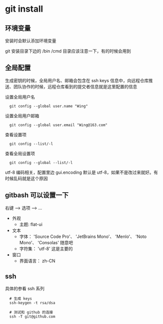 # git install


## 环境变量

安装时会默认添加环境变量

git 安装目录下边的 /bin /cmd 目录应该注意一下，有的时候会用到


## 全局配置

生成密钥的时候，全局用户名、邮箱会包含在 ssh keys 信息中，向远程仓库推送、团队协作的时候，远程仓库看到的提交者信息就是这里配置的信息

设置全局用户名
```shell
  git config --global user.name "Wing"
```

设置全局用户邮箱
```shell
  git config --global user.email "Wing@163.com"
```

查看设置项
```shell
  git config --list/-l
```

查看全局设置项
```shell
  git config --global --list/-l
```
  
utf-8 编码相关，配置里边 gui.encoding 默认是 utf-8，如果不是改过来就好。有时候乱码就是这个原因


## gitbash 可以设置一下

右键 --> 选项 --> ...

- 外观
  + 主题: flat-ui
- 文本
  + 字体： 'Source Code Pro'、 'JetBrains Mono'、 'Menlo'、 'Noto Mono'、 'Consolas' 随意吧
  + 字符集： 'utf-8' 这是主要的
- 窗口
  + 界面语言： zh-CN


## ssh

具体的参看 ssh 系列

```shell
  # 生成 keys
  ssh-keygen -t rsa/dsa

  # 测试和 github 的连接
  ssh -T git@github.com
```
